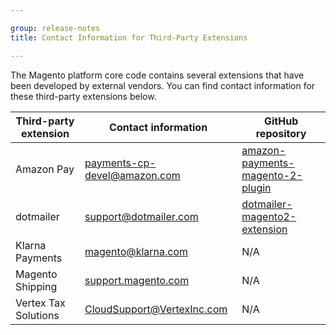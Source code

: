 ```yaml
---

group: release-notes
title: Contact Information for Third-Party Extensions

---
```

The Magento platform core code contains several extensions that have been developed by external vendors. You can find contact information for these third-party extensions below. 

| Third-party extension | Contact information                                                 | GitHub repository                                                                            |
|-----------------------|---------------------------------------------------------------------|----------------------------------------------------------------------------------------------|
| Amazon Pay            | [payments-cp-devel@amazon.com](mailto:payments-cp-devel@amazon.com) | [amazon-payments-magento-2-plugin](https://github.com/amzn/amazon-payments-magento-2-plugin) |
| dotmailer             | [support@dotmailer.com](mailto:support@dotmailer.com)               | [dotmailer-magento2-extension](https://github.com/dotmailer/dotmailer-magento2-extension)    |
| Klarna Payments       | [magento@klarna.com](mailto:magento@klarna.com)                     | N/A                                                                                          |
| Magento Shipping      | [support.magento.com](https://support.magento.com)                  | N/A                                                                                          |
| Vertex Tax Solutions  | [CloudSupport@VertexInc.com](mailto:CloudSupport@VertexInc.com)     | N/A                                                                                          |